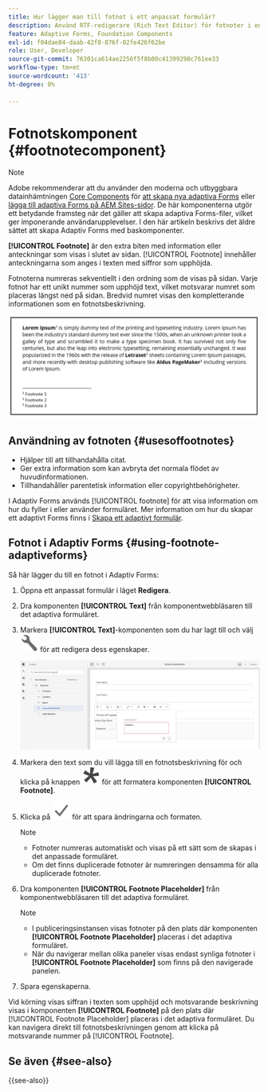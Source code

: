 ```yaml
---
title: Hur lägger man till fotnot i ett anpassat formulär?
description: Använd RTF-redigerare (Rich Text Editor) för fotnoter i en adaptiv form.
feature: Adaptive Forms, Foundation Components
exl-id: f04dae84-daab-42f8-876f-02fe426f62be
role: User, Developer
source-git-commit: 76301ca614ae2256f5f8b00c41399298c761ee33
workflow-type: tm+mt
source-wordcount: '413'
ht-degree: 0%

---
```


# Fotnotskomponent {#footnotecomponent}

>[!NOTE]
>
> Adobe rekommenderar att du använder den moderna och utbyggbara datainhämtningen [Core Components](https://experienceleague.adobe.com/docs/experience-manager-core-components/using/adaptive-forms/introduction.html?lang=sv-SE) för [att skapa nya adaptiva Forms](/help/forms/creating-adaptive-form-core-components.md) eller [lägga till adaptiva Forms på AEM Sites-sidor](/help/forms/create-or-add-an-adaptive-form-to-aem-sites-page.md). De här komponenterna utgör ett betydande framsteg när det gäller att skapa adaptiva Forms-filer, vilket ger imponerande användarupplevelser. I den här artikeln beskrivs det äldre sättet att skapa Adaptiv Forms med baskomponenter.

**[!UICONTROL Footnote]** är den extra biten med information eller anteckningar som visas i slutet av sidan. [!UICONTROL Footnote] innehåller anteckningarna som anges i texten med siffror som upphöjda.

Fotnoterna numreras sekventiellt i den ordning som de visas på sidan. Varje fotnot har ett unikt nummer som upphöjd text, vilket motsvarar numret som placeras längst ned på sidan. Bredvid numret visas den kompletterande informationen som en fotnotsbeskrivning.

![Fotnotsbeskrivning](/help/forms/assets/footnote_description.png)


## Användning av fotnoten {#usesoffootnotes}

* Hjälper till att tillhandahålla citat.
* Ger extra information som kan avbryta det normala flödet av huvudinformationen.
* Tillhandahåller parentetisk information eller copyrightbehörigheter.

I Adaptiv Forms används [!UICONTROL footnote] för att visa information om hur du fyller i eller använder formuläret. Mer information om hur du skapar ett adaptivt Forms finns i [Skapa ett adaptivt formulär](https://experienceleague.adobe.com/docs/experience-manager-cloud-service/content/forms/create-an-adaptive-form/create-an-adaptive-form-on-forms-cs/creating-adaptive-form.html?lang=sv-SE).

## Fotnot i Adaptiv Forms {#using-footnote-adaptiveforms}

Så här lägger du till en fotnot i Adaptiv Forms:
1. Öppna ett anpassat formulär i läget **Redigera**.
1. Dra komponenten **[!UICONTROL Text]** från komponentwebbläsaren till det adaptiva formuläret.
1. Markera **[!UICONTROL Text]**-komponenten som du har lagt till och välj ![cmpr](assets/configure-icon.svg) för att redigera dess egenskaper.

   ![Fotnot i anpassad Forms](/help/forms/assets/footnote_rte.png)

1. Markera den text som du vill lägga till en fotnotsbeskrivning för och klicka på knappen ![stjärna](/help/forms/assets/asterisk.svg) för att formatera komponenten **[!UICONTROL Footnote]**.

1. Klicka på ![check](/help/forms/assets/save_icon.svg) för att spara ändringarna och formaten.

   >[!NOTE]
   >
   >* Fotnoter numreras automatiskt och visas på ett sätt som de skapas i det anpassade formuläret.
   >* Om det finns duplicerade fotnoter är numreringen densamma för alla duplicerade fotnoter.

1. Dra komponenten **[!UICONTROL Footnote Placeholder]** från komponentwebbläsaren till det adaptiva formuläret.

   >[!NOTE]
   >
   >* I publiceringsinstansen visas fotnoter på den plats där komponenten **[!UICONTROL Footnote Placeholder]** placeras i det adaptiva formuläret.
   >* När du navigerar mellan olika paneler visas endast synliga fotnoter i **[!UICONTROL Footnote Placeholder]** som finns på den navigerade panelen.

1. Spara egenskaperna.

Vid körning visas siffran i texten som upphöjd och motsvarande beskrivning visas i komponenten **[!UICONTROL Footnote]** på den plats där [!UICONTROL Footnote Placeholder] placeras i det adaptiva formuläret. Du kan navigera direkt till fotnotsbeskrivningen genom att klicka på motsvarande nummer på [!UICONTROL Footnote].


## Se även {#see-also}

{{see-also}}